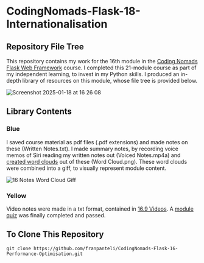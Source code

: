 # CodingNomads-Flask-18-Internationalisation
## Repository File Tree
This repository contains my work for the 16th module in the [Coding Nomads Flask Web Framework](https://codingnomads.com/course/python-flask-web-framework) course. I completed this 21-module course as part of my independent learning, to invest in my Python skills. I produced an in-depth library of resources on this module, whose file tree is provided below. 

![Screenshot 2025-01-18 at 16 26 08](https://github.com/user-attachments/assets/685500fd-0da5-4a0c-9c13-411a7e5b8352)

## Library Contents
### Blue
I saved course material as pdf files (.pdf extensions) and made notes on these (Written Notes.txt). I made summary notes, by recording voice memos of Siri reading my written notes out (Voiced Notes.mp4a) and [created word clouds](https://wordart.com/create) out of these (Word Cloud.png). These word clouds were combined into a giff, to visually represent module content.

![16 Notes Word Cloud Giff](https://github.com/user-attachments/assets/4095ac1d-3930-4eb1-8034-a9727301e1e4)

### Yellow
Video notes were made in a txt format, contained in [16.9 Videos](https://github.com/franpanteli/CodingNomads-Flask-16-Performance-Optimisation/tree/main/16.9%20Videos). A [module quiz](https://github.com/franpanteli/CodingNomads-Flask-16-Performance-Optimisation/blob/main/16.10%20Quizzes/16.10%20Quiz%20Representing%20Content.pdf) was finally completed and passed. 

## To Clone This Repository
```
git clone https://github.com/franpanteli/CodingNomads-Flask-16-Performance-Optimisation.git
```
